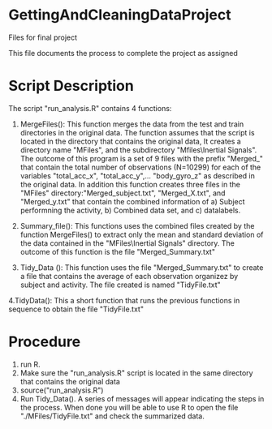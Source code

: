 # GettingAndCleaningDataProject
Files for final project

This file documents the process to complete the project as assigned

# Script Description

The script "run_analysis.R" contains 4 functions:

1. MergeFiles(): This function merges the data from the test and train directories in the original data.
The function assumes that the script is located in the directory that contains the original data,
It creates a directory name "MFiles", and the subdirectory "Mfiles\Inertial Signals". The outcome of this
program is a set of 9 files with the prefix "Merged_" that contain the total number of observations (N=10299)
for each of the variables "total_acc_x", "total_acc_y",... "body_gyro_z" as described in the original data.
In addition this function creates three files in the "MFiles" directory:"Merged_subject.txt", "Merged_X.txt", and
"Merged_y.txt" that contain the combined information of a) Subject performning the activity, b) Combined data set, 
and c) datalabels.

2. Summary_file(): This functions uses the combined files created by the function MergeFiles() to extract only
the mean and standard deviation of the data contained in the "MFiles\Inertial Signals" directory. The
outcome of this function is the file "Merged_Summary.txt"

3. Tidy_Data (): This function uses the file "Merged_Summary.txt" to create a file that contains the average of
each observation organizez by subject and activity.  The file created is named "TidyFile.txt"

4.TidyData(): This a short function that runs the previous functions in sequence to obtain the file "TidyFile.txt"

# Procedure

1. run R.
2. Make sure the "run_analysis.R" script is located in the same directory that contains the original data
3. source("run_analysis.R")
4. Run Tidy_Data(). A series of messages will appear indicating the steps in the process. When done you will be
able to use R to open the file "./MFiles/TidyFile.txt" and check the summarized data.
